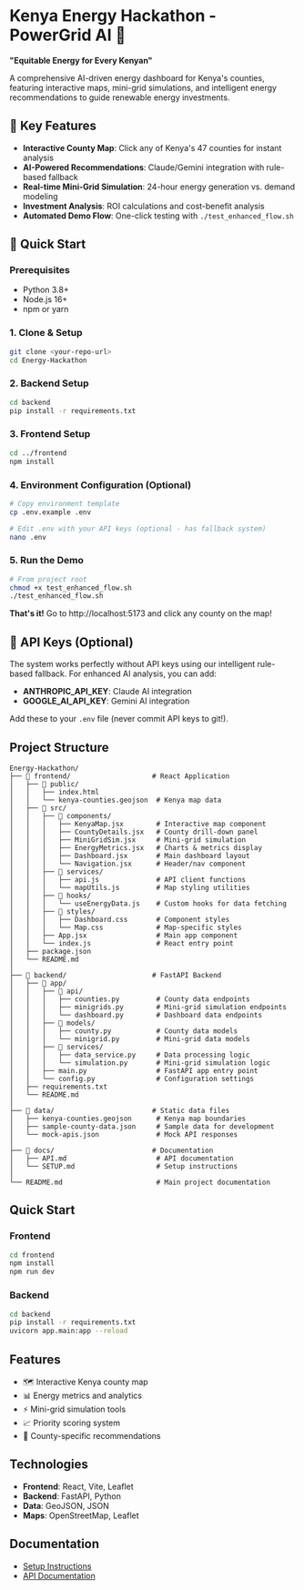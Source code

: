 # Kenya Energy Hackathon - PowerGrid AI 🚀

**"Equitable Energy for Every Kenyan"**

A comprehensive AI-driven energy dashboard for Kenya's counties, featuring interactive maps, mini-grid simulations, and intelligent energy recommendations to guide renewable energy investments.

## 🌟 **Key Features**

- **Interactive County Map**: Click any of Kenya's 47 counties for instant analysis
- **AI-Powered Recommendations**: Claude/Gemini integration with rule-based fallback
- **Real-time Mini-Grid Simulation**: 24-hour energy generation vs. demand modeling
- **Investment Analysis**: ROI calculations and cost-benefit analysis
- **Automated Demo Flow**: One-click testing with `./test_enhanced_flow.sh`

## 🚀 **Quick Start**

### **Prerequisites**
- Python 3.8+
- Node.js 16+
- npm or yarn

### **1. Clone & Setup**
```bash
git clone <your-repo-url>
cd Energy-Hackathon
```

### **2. Backend Setup**
```bash
cd backend
pip install -r requirements.txt
```

### **3. Frontend Setup**
```bash
cd ../frontend
npm install
```

### **4. Environment Configuration (Optional)**
```bash
# Copy environment template
cp .env.example .env

# Edit .env with your API keys (optional - has fallback system)
nano .env
```

### **5. Run the Demo**
```bash
# From project root
chmod +x test_enhanced_flow.sh
./test_enhanced_flow.sh
```

**That's it!** Go to http://localhost:5173 and click any county on the map!

## 🔐 **API Keys (Optional)**

The system works perfectly without API keys using our intelligent rule-based fallback. For enhanced AI analysis, you can add:

- **ANTHROPIC_API_KEY**: Claude AI integration
- **GOOGLE_AI_API_KEY**: Gemini AI integration

Add these to your `.env` file (never commit API keys to git!).

## Project Structure

```
Energy-Hackathon/
├── 📁 frontend/                    # React Application
│   ├── 📁 public/
│   │   ├── index.html
│   │   └── kenya-counties.geojson  # Kenya map data
│   ├── 📁 src/
│   │   ├── 📁 components/
│   │   │   ├── KenyaMap.jsx        # Interactive map component
│   │   │   ├── CountyDetails.jsx   # County drill-down panel
│   │   │   ├── MiniGridSim.jsx     # Mini-grid simulation
│   │   │   ├── EnergyMetrics.jsx   # Charts & metrics display
│   │   │   ├── Dashboard.jsx       # Main dashboard layout
│   │   │   └── Navigation.jsx      # Header/nav component
│   │   ├── 📁 services/
│   │   │   ├── api.js              # API client functions
│   │   │   └── mapUtils.js         # Map styling utilities
│   │   ├── 📁 hooks/
│   │   │   └── useEnergyData.js    # Custom hooks for data fetching
│   │   ├── 📁 styles/
│   │   │   ├── Dashboard.css       # Component styles
│   │   │   └── Map.css             # Map-specific styles
│   │   ├── App.jsx                 # Main app component
│   │   └── index.js                # React entry point
│   ├── package.json
│   └── README.md
│
├── 📁 backend/                     # FastAPI Backend
│   ├── 📁 app/
│   │   ├── 📁 api/
│   │   │   ├── counties.py         # County data endpoints
│   │   │   ├── minigrids.py        # Mini-grid simulation endpoints
│   │   │   └── dashboard.py        # Dashboard data endpoints
│   │   ├── 📁 models/
│   │   │   ├── county.py           # County data models
│   │   │   └── minigrid.py         # Mini-grid data models
│   │   ├── 📁 services/
│   │   │   ├── data_service.py     # Data processing logic
│   │   │   └── simulation.py       # Mini-grid simulation logic
│   │   ├── main.py                 # FastAPI app entry point
│   │   └── config.py               # Configuration settings
│   ├── requirements.txt
│   └── README.md
│
├── 📁 data/                        # Static data files
│   ├── kenya-counties.geojson      # Kenya map boundaries
│   ├── sample-county-data.json     # Sample data for development
│   └── mock-apis.json              # Mock API responses
│
├── 📁 docs/                        # Documentation
│   ├── API.md                      # API documentation
│   └── SETUP.md                    # Setup instructions
│
└── README.md                       # Main project documentation
```

## Quick Start

### Frontend
```bash
cd frontend
npm install
npm run dev
```

### Backend
```bash
cd backend
pip install -r requirements.txt
uvicorn app.main:app --reload
```

## Features

- 🗺️ Interactive Kenya county map
- 📊 Energy metrics and analytics
- ⚡ Mini-grid simulation tools
- 📈 Priority scoring system
- 🎯 County-specific recommendations

## Technologies

- **Frontend**: React, Vite, Leaflet
- **Backend**: FastAPI, Python
- **Data**: GeoJSON, JSON
- **Maps**: OpenStreetMap, Leaflet

## Documentation

- [Setup Instructions](docs/SETUP.md)
- [API Documentation](docs/API.md)